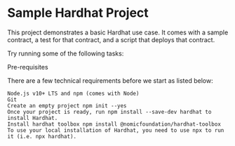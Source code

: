 # Sample Hardhat Project

This project demonstrates a basic Hardhat use case. It comes with a sample contract, a test for that contract, and a script that deploys that contract.

Try running some of the following tasks:


Pre-requisites​

There are a few technical requirements before we start as listed below:
```shell
Node.js v10+ LTS and npm (comes with Node)
Git
Create an empty project npm init --yes
Once your project is ready, run npm install --save-dev hardhat to install Hardhat.
Install hardhat toolbox npm install @nomicfoundation/hardhat-toolbox
To use your local installation of Hardhat, you need to use npx to run it (i.e. npx hardhat).
```


